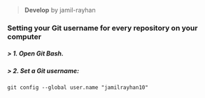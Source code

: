 
> **Develop** by jamil-rayhan

### Setting your Git username for every repository on your computer

##### > 1. Open Git Bash.
##### > 2. Set a Git username:
```
git config --global user.name "jamilrayhan10"

```